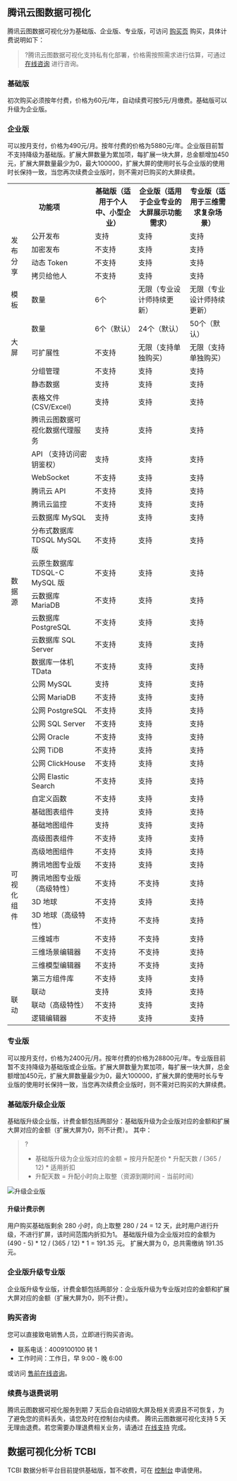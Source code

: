 ## 腾讯云图数据可视化
腾讯云图数据可视化分为基础版、企业版、专业版，可访问 [购买页](https://console.cloud.tencent.com/tcv) 购买，具体计费说明如下：

>?腾讯云图数据可视化支持私有化部署，价格需按照需求进行估算，可通过 [在线咨询](https://cloud.tencent.com/online-service?from=sales&source=PRESALE) 进行咨询。

### 基础版

初次购买必须按年付费，价格为60元/年，自动续费可按5元/月缴费。基础版可以升级为企业版。

### 企业版

可以按月支付，价格为490元/月。按年付费的价格为5880元/年。企业版目前暂不支持降级为基础版。扩展大屏数量为累加项，每扩展一块大屏，总金额增加450元，扩展大屏数量最少为0，最大100000，扩展大屏的使用时长与企业版的使用时长保持一致，当您再次续费企业版时，则不需对已购买的大屏续费。

<table>
<tr><th colspan="2">功能项</th><th>基础版（适用于个人中、小型企业）</th><th>企业版（适用于企业专业的大屏展示功能需求）</th><th>专业版（适用于三维需求复杂场景）</th></tr>
<tr><td rowspan="4">发布分享</td><td>公开发布</td><td>支持</td><td>支持</td><td>支持</td</tr>
<tr><td>加密发布</td><td>不支持</td><td>支持</td><td>支持</td</tr>
<tr><td>动态 Token</td><td>不支持</td><td>支持</td><td>支持</td</tr>
<tr><td>拷贝给他人</td><td>不支持</td><td>支持</td><td>支持</td</tr>
<tr><td>模板</td><td>数量</td><td>6个</td><td>无限（专业设计师持续更新）</td><td>无限（专业设计师持续更新）</td></tr>
<tr><td rowspan="3">大屏</td><td>数量</td><td>6个（默认）</td><td>24个（默认）</td><td>50个（默认）</td></tr>
<tr><td>可扩展性</td><td>不支持</td><td>无限（支持单独购买）</td><td>无限（支持单独购买）</td></tr>
<tr><td>分组管理</td><td>不支持</td><td>支持</td><td>支持</td></tr>
<tr><td rowspan="23">数据源</td><td>静态数据</td><td>支持</td><td>支持</td><td>支持</td></tr>
<tr><td>表格文件 (CSV/Excel)</td><td>支持</td><td>支持</td><td>支持</td></tr>
<tr><td>腾讯云图数据可视化数据代理服务	</td><td>支持</td><td>支持</td><td>支持</td></tr>
<tr><td>API （支持访问密钥鉴权）</td><td>支持</td><td>支持</td><td>支持</td></tr>
<tr><td>WebSocket</td><td>不支持</td><td>支持</td><td>支持</td></tr>
<tr><td>腾讯云 API</td><td>不支持</td><td>支持</td><td>支持</td></tr>
<tr><td>腾讯云监控</td><td>不支持</td><td>支持</td><td>支持</td></tr>
<tr><td>云数据库 MySQL</td><td>支持</td><td>支持</td><td>支持</td></tr>
<tr><td>分布式数据库 TDSQL MySQL 版</td><td>不支持</td><td>支持</td><td>支持</td></tr>
<tr><td>云原生数据库 TDSQL-C MySQL 版</td><td>不支持</td><td>支持</td><td>支持</td></tr>
<tr><td>云数据库 MariaDB</td><td>不支持</td><td>支持</td><td>支持</td></tr>
<tr><td>云数据库 PostgreSQL</td><td>不支持</td><td>支持</td><td>支持</td></tr>
<tr><td>云数据库 SQL Server</td><td>不支持</td><td>支持</td><td>支持</td></tr>
<tr><td>数据库一体机 TData</td><td>不支持</td><td>支持</td><td>支持</td></tr>
<tr><td>公网 MySQL</td><td>支持</td><td>支持</td><td>支持</td></tr>
<tr><td>公网 MariaDB</td><td>不支持</td><td>支持</td><td>支持</td></tr>
<tr><td>公网 PostgreSQL</td><td>不支持</td><td>支持</td><td>支持</td></tr>
<tr><td>公网 SQL Server</td><td>不支持</td><td>支持</td><td>支持</td></tr>
<tr><td>公网 Oracle</td><td>不支持</td><td>支持</td><td>支持</td></tr>
<tr><td>公网 TiDB</td><td>不支持</td><td>支持</td><td>支持</td></tr>
<tr><td>公网 ClickHouse</td><td>不支持</td><td>支持</td><td>支持</td></tr>
<tr><td>公网 Elastic Search</td><td>不支持</td><td>支持</td><td>支持</td></tr>
<tr><td>自定义函数</td><td>不支持</td><td>支持</td><td>支持</td></tr>
<tr><td rowspan="12">可视化组件</td><td>基础图表组件</td><td>支持</td><td>支持</td><td>支持</td></tr>
<tr><td>基础地图组件</td><td>支持</td><td>支持</td><td>支持</td></tr>
<tr><td>高级图表组件</td><td>不支持</td><td>支持</td><td>支持</td></tr>
<tr><td>高级地图组件</td><td>不支持</td><td>支持</td><td>支持</td></tr>
<tr><td>腾讯地图专业版</td><td>不支持</td><td>支持</td><td>支持</td></tr>
<tr><td>腾讯地图专业版（高级特性）</td><td>不支持</td><td>不支持</td><td>支持</td></tr>
<tr><td>3D 地球</td><td>不支持</td><td>支持</td><td>支持</td></tr>
<tr><td>3D 地球（高级特性）</td><td>不支持</td><td>不支持</td><td>支持</td></tr>
<tr><td>三维城市</td><td>不支持</td><td>不支持</td><td>支持</td></tr>
<tr><td>三维场景编辑器</td><td>不支持</td><td>不支持</td><td>支持</td></tr>
<tr><td>三维模型编辑器</td><td>不支持</td><td>不支持</td><td>支持</td></tr>
<tr><td>第三方组件库</td><td>不支持</td><td>支持</td><td>支持</td></tr>
<tr><td rowspan="11">联动</td>
<tr><td>联动</td><td>支持</td><td>支持</td><td>支持</td></tr>
<tr><td>联动（高级特性）</td><td>不支持</td><td>支持</td><td>支持</td></tr>
<tr><td>逻辑编辑器</td><td>不支持</td><td>支持</td><td>支持</td></tr>
</table>

### 专业版

可以按月支付，价格为2400元/月。按年付费的价格为28800元/年。专业版目前暂不支持降级为基础版或企业版。扩展大屏数量为累加项，每扩展一块大屏，总金额增加450元，扩展大屏数量最少为0，最大100000，扩展大屏的使用时长与专业版的使用时长保持一致，当您再次续费企业版时，则不需对已购买的大屏续费。

### 基础版升级企业版

基础版升级企业版，计费金额包括两部分：基础版升级为企业版对应的金额和扩展大屏对应的金额（扩展大屏为0，则不计费）。
其中：
>?
>- 基础版升级为企业版对应的金额 = 按月升配差价 \* 升配天数 / (365 / 12) \* 适用折扣
>- 升配天数 = 升配小时向上取整（资源到期时间 - 当前时间）

![升级企业版](https://main.qcloudimg.com/raw/e5802189bf68f3f79b541066898cb3d5.png)


#### 升级计费示例

用户购买基础版剩余 280 小时，向上取整 280 / 24 = 12 天，此时用户进行升级，不进行扩屏，该时间范围内折扣为1。
基础版升级为企业版对应的金额为 (490 - 5) \* 12 / (365 / 12) \* 1 = 191.35 元。
扩展大屏为 0，总共需缴纳 191.35 元。

### 企业版升级专业版

企业版升级专业版，计费金额包括两部分：企业版升级为专业版对应的金额和扩展大屏对应的金额（扩展大屏为0，则不计费）。


### 购买咨询

您可以直接致电销售人员，立即进行购买咨询。

- 联系电话：4009100100 转 1
- 工作时间：工作日，早 9:00 - 晚 6:00

或访问 [售前在线咨询](https://cloud.tencent.com/online-service?from=salesconsole&source=PRESALE)。

### 续费与退费说明

腾讯云图数据可视化服务到期 7 天后会自动销毁大屏及相关资源且不可恢复，为了避免您的资料丢失，请您及时在控制台内续费。
腾讯云图数据可视化支持 5 天无理由退费。若您需要办理退费相关业务，请通过 [在线支持](https://cloud.tencent.com/online-service?from=connect-us) 完成。


## 数据可视化分析 TCBI
TCBI 数据分析平台目前提供基础版，暂不收费，可在 [控制台](https://console.cloud.tencent.com/tcv)  申请使用。
